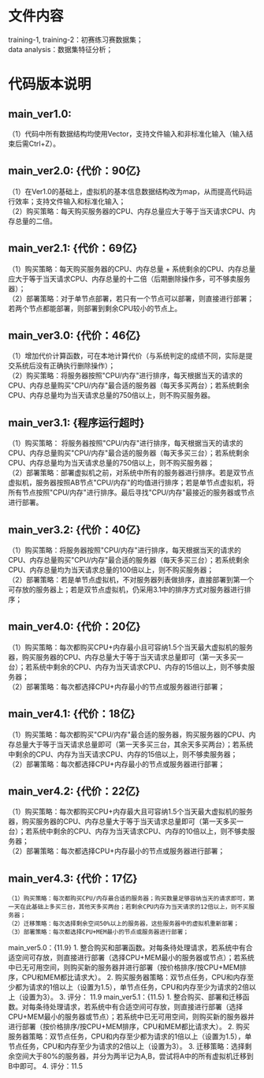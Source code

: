 # 文件内容
training-1, training-2：初赛练习赛数据集；  
data analysis：数据集特征分析；
# 代码版本说明
## main_ver1.0:
（1）代码中所有数据结构均使用Vector，支持文件输入和非标准化输入（输入结束后需Ctrl+Z）。
## main_ver2.0: {代价：90亿}
（1）在Ver1.0的基础上，虚拟机的基本信息数据结构改为map，从而提高代码运行效率；支持文件输入和标准化输入；  
（2）购买策略：每天购买服务器的CPU、内存总量应大于等于当天请求CPU、内存总量的二倍。    
## main_ver2.1: {代价：69亿}
（1）购买策略：每天购买服务器的CPU、内存总量 + 系统剩余的CPU、内存总量应大于等于当天请求CPU、内存总量的十二倍（后期删除操作多，可不够卖服务器）；      
（2）部署策略：对于单节点部署，若只有一个节点可以部署，则直接进行部署；若两个节点都能部署，则部署到剩余CPU较小的节点上。
## main_ver3.0: {代价：46亿}          
（1）增加代价计算函数，可在本地计算代价（与系统判定的成绩不同，实际是提交系统后没有正确执行删除操作）；    
（2）购买策略：将服务器按照"CPU/内存"进行排序，每天根据当天的请求的CPU、内存总量购买"CPU/内存"最合适的服务器（每天多买两台）；若系统剩余CPU、内存总量均为当天请求总量的750倍以上，则不购买服务器。    
## main_ver3.1: {程序运行超时}            
（1）购买策略： 将服务器按照"CPU/内存"进行排序，每天根据当天的请求的CPU、内存总量购买"CPU/内存"最合适的服务器（每天多买三台）；若系统剩余CPU、内存总量均为当天请求总量的750倍以上，则不购买服务器；   
（2）部署策略：部署虚拟机之前，对系统中所有的服务器进行排序。若是双节点虚拟机，服务器按照AB节点"CPU/内存"的均值进行排序；若是单节点虚拟机，将所有节点按照"CPU/内存"进行排序。最后寻找"CPU/内存"最接近的服务器或节点进行部署。  
## main_ver3.2: {代价：40亿}          
（1）购买策略：将服务器按照"CPU/内存"进行排序，每天根据当天的请求的CPU、内存总量购买"CPU/内存"最合适的服务器（每天多买三台）；若系统剩余CPU、内存总量均为当天请求总量的100倍以上，则不购买服务器；  
（2）部署策略：若是单节点虚拟机，不对服务器列表做排序，直接部署到第一个可存放的服务器上；若是双节点虚拟机，仍采用3.1中的排序方式对服务器进行排序；  
## main_ver4.0: {代价：20亿}
（1）购买策略：每次都购买CPU+内存最小且可容纳1.5个当天最大虚拟机的服务器，购买服务器的CPU、内存总量大于等于当天请求总量即可（第一天多买一台）；若系统中剩余的CPU、内存为当天请求CPU、内存的15倍以上，则不够卖服务器；  
（2）部署策略：每次都选择CPU+内存最小的节点或服务器进行部署；  
## main_ver4.1: {代价：18亿}
（1）购买策略：每次都购买"CPU/内存"最合适的服务器，购买服务器的CPU、内存总量大于等于当天请求总量即可（第一天多买三台，其余天多买两台）；若系统中剩余的CPU、内存为当天请求CPU、内存的15倍以上，则不够卖服务器；  
（2）部署策略：每次都选择CPU+内存最小的节点或服务器进行部署；  
## main_ver4.2: {代价：22亿}
（1）购买策略：每次都购买CPU+内存最大且可容纳1.5个当天最大虚拟机的服务器，购买服务器的CPU、内存总量大于等于当天请求总量即可（第一天多买一台）；若系统中剩余的CPU、内存为当天请求CPU、内存的10倍以上，则不够卖服务器；  
（2）部署策略：每次都选择CPU+内存最小的节点或服务器进行部署；  
## main_ver4.3: {代价：17亿}
	（1）购买策略：每次都购买CPU/内存最合适的服务器；购买数量足够容纳当天的请求即可，第一天在此基础上多买三台，其他天多买两台；若剩余CPU内存为当天请求的12倍以上，则不买服务器；
	（2）迁移策略：每次选择剩余空间50%以上的服务器，这些服务器中的虚拟机重新部署；
	（3）部署策略：每次都选择CPU+MEM最小的节点或服务器进行部署；
main_ver5.0：{11.9}
	1. 整合购买和部署函数。对每条待处理请求，若系统中有合适空间可存放，则直接进行部署（选择CPU+MEM最小的服务器或节点）；若系统中已无可用空间，则购买新的服务器并进行部署（按价格排序/按CPU+MEM排序，CPU和MEM都比请求大）。
	2. 购买服务器策略：双节点任务，CPU和内存至少都为请求的1倍以上（设置为1.5），单节点任务，CPU和内存至少为请求的2倍以上（设置为3）。
	3. 评分： 11.9
main_ver5.1：{11.5}
	1. 整合购买、部署和迁移函数。对每条待处理请求，若系统中有合适空间可存放，则直接进行部署（选择CPU+MEM最小的服务器或节点）；若系统中已无可用空间，则购买新的服务器并进行部署（按价格排序/按CPU+MEM排序，CPU和MEM都比请求大）。
	2. 购买服务器策略：双节点任务，CPU和内存至少都为请求的1倍以上（设置为1.5），单节点任务，CPU和内存至少为请求的2倍以上（设置为3）。
	3. 迁移策略：选择剩余空间大于80%的服务器，并分为两半记为A,B，尝试将A中的所有虚拟机迁移到B中即可。
	4. 评分：11.5











